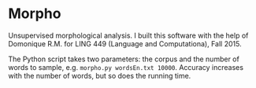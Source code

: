 # Morpho
Unsupervised morphological analysis. I built this software with the help of Domonique R.M. for LING 449 (Language and Computationa), Fall 2015.

The Python script takes two parameters: the corpus and the number of words to sample, e.g. ```morpho.py wordsEn.txt 10000```. Accuracy increases with the number of words, but so does the running time.
